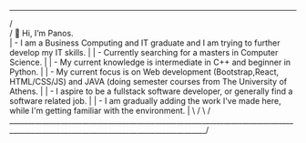    ________________________________________________________________________________________________________________________________________
  /                                                                                                                                        \
 /  👋 Hi, I’m Panos.                                                                                                                       \
| - I am a Business Computing and IT graduate and I am trying to further develop my IT skills.                                               |
|  - Currently searching for a masters in Computer Science.                                                                                  |
|  - My current knowledge is intermediate in C++ and beginner in Python.                                                                     |
|  - My current focus is on Web development (Bootstrap,React, HTML/CSS/JS) and JAVA (doing semester courses from The University of Athens.   |
|  - I aspire to be a fullstack software developer, or generally find a software related job.                                                |
|  - I am gradually adding the work I've made here, while I'm getting familiar with the environment.                                         |
 \                                                                                                                                          /
  \                                                                                                                                       /
   \____________________________________________________________________________________________________________________________________/

